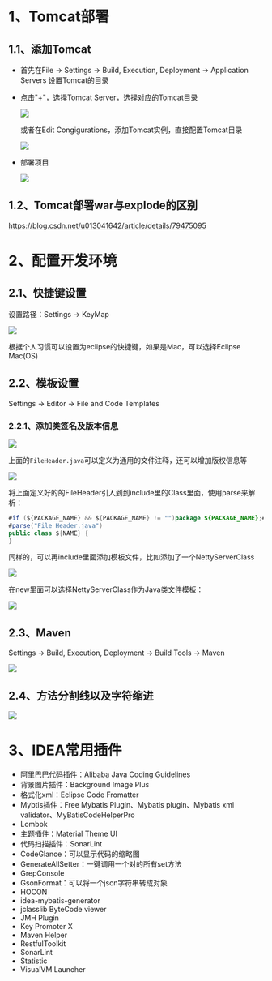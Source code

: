 # 1、Tomcat部署

## 1.1、添加Tomcat

- 首先在File -> Settings -> Build, Execution, Deployment -> Application Servers 设置Tomcat的目录
- 点击"+"，选择Tomcat Server，选择对应的Tomcat目录

    ![](image/IDEA-Tomcat.png)

    或者在Edit Congigurations，添加Tomcat实例，直接配置Tomcat目录

    ![](image/IDEA-Tomcat2.png)

- 部署项目

    ![](image/Tomcat-Deploy.png)

## 1.2、Tomcat部署war与explode的区别

https://blog.csdn.net/u013041642/article/details/79475095


# 2、配置开发环境

## 2.1、快捷键设置

设置路径：Settings -> KeyMap

![](image/IDEA-KeyMap.png)

根据个人习惯可以设置为eclipse的快捷键，如果是Mac，可以选择Eclipse Mac(OS)

## 2.2、模板设置

Settings -> Editor -> File and Code Templates

### 2.2.1、添加类签名及版本信息

![](image/IDEA-Template.png)

上面的`FileHeader.java`可以定义为通用的文件注释，还可以增加版权信息等

![](image/IDEA-Template2.png)

将上面定义好的的FileHeader引入到到include里的Class里面，使用parse来解析：
```java
#if (${PACKAGE_NAME} && ${PACKAGE_NAME} != "")package ${PACKAGE_NAME};#end
#parse("File Header.java")
public class ${NAME} {
}
```

同样的，可以再include里面添加模板文件，比如添加了一个NettyServerClass

![](image/IDEA-Template3.png)

在new里面可以选择NettyServerClass作为Java类文件模板：

![](image/IDEA-Template4.png)

## 2.3、Maven

Settings -> Build, Execution, Deployment -> Build Tools -> Maven

![](image/IDEA-Maven.png)

## 2.4、方法分割线以及字符缩进

![](image/IDEA-设置方法分割线.png)

# 3、IDEA常用插件

- 阿里巴巴代码插件：Alibaba Java Coding Guidelines
- 背景图片插件：Background Image Plus
- 格式化xml：Eclipse Code Fromatter
- Mybtis插件：Free Mybatis Plugin、Mybatis plugin、Mybatis xml validator、MyBatisCodeHelperPro
- Lombok
- 主题插件：Material Theme UI
- 代码扫描插件：SonarLint
- CodeGlance：可以显示代码的缩略图
- GenerateAllSetter：一键调用一个对的所有set方法
- GrepConsole
- GsonFormat：可以将一个json字符串转成对象
- HOCON
- idea-mybatis-generator
- jclasslib ByteCode viewer
- JMH Plugin
- Key Promoter X
- Maven Helper
- RestfulToolkit
- SonarLint
- Statistic
- VisualVM Launcher
